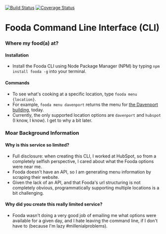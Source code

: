 [![Build Status](https://travis-ci.org/jaebradley/fooda.svg?branch=master)](https://travis-ci.org/jaebradley/fooda)
[![Coverage Status](https://coveralls.io/repos/github/jaebradley/fooda/badge.svg?branch=master)](https://coveralls.io/github/jaebradley/fooda?branch=master)

# Fooda Command Line Interface (CLI)

### Where my food(a) at?

#### Installation
* Install the Fooda CLI using Node Package Manager (NPM) by typing `npm install fooda -g` into your terminal.

#### Commands
* To see what's cooking at a specific location, type `fooda menu {location}`.
* For example, `fooda menu davenport` returns the menu for [the Davenport building](https://goo.gl/maps/3aeyPyh4RD42), today.
* Currently, the only supported location options are `davenport` and `hubspot` (I know, I know). I get to why a bit later.

### Moar Background Information

#### Why is this service so limited?
* Full disclosure: when creating this CLI, I worked at HubSpot, so from a completely selfish perspective, I cared about what the Fooda options were near me.
* Fooda doesn't have an API, so I am generating menu information by scraping their website.
* Given the lack of an API, and that Fooda's url structuring is not completely obvious, programmatically supporting multiple locations is a bit challenging.

#### Why did you create this really limited service?
* Fooda wasn't doing a very good job of emailing me what options were available for a given day, and I hate leaving the command line, if I don't have to (because I'm lazy #millenialproblems).
